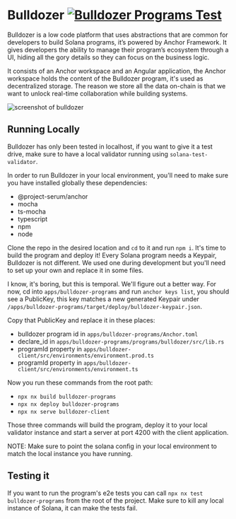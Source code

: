 # Bulldozer [![Bulldozer Programs Test](https://github.com/heavy-duty/platform/actions/workflows/bulldozer-programs-test.yaml/badge.svg)](https://github.com/heavy-duty/platform/actions/workflows/bulldozer-programs-test.yaml)

Bulldozer is a low code platform that uses abstractions that are common for developers to build Solana programs, it’s powered by Anchor Framework. It gives developers the ability to manage their program’s ecosystem through a UI, hiding all the gory details so they can focus on the business logic.

It consists of an Anchor workspace and an Angular application, the Anchor workspace holds the content of the Bulldozer program, it's used as decentralized storage. The reason we store all the data on-chain is that we want to unlock real-time collaboration while building systems.

![screenshot of bulldozer](https://user-images.githubusercontent.com/7496781/137217166-403c0780-4808-48d7-964a-49d8720c168a.png)

## Running Locally

Bulldozer has only been tested in localhost, if you want to give it a test drive, make sure to have a local validator running using `solana-test-validator`.

In order to run Bulldozer in your local environment, you'll need to make sure you have installed globally these dependencies:

- @project-serum/anchor
- mocha
- ts-mocha
- typescript
- npm
- node

Clone the repo in the desired location and `cd` to it and run `npm i`. It's time to build the program and deploy it! Every Solana program needs a Keypair, Bulldozer is not different. We used one during development but you'll need to set up your own and replace it in some files.

I know, it's boring, but this is temporal. We'll figure out a better way. For now, cd into `apps/bulldozer-programs` and run `anchor keys list`, you should see a PublicKey, this key matches a new generated Keypair under `/apps/bulldozer-programs/target/deploy/bulldozer-keypair.json`.

Copy that PublicKey and replace it in these places:

- bulldozer program id in `apps/bulldozer-programs/Anchor.toml`
- declare_id in `apps/bulldozer-programs/programs/bulldozer/src/lib.rs`
- programId property in `apps/bulldozer-client/src/environments/environment.prod.ts`
- programId property in `apps/bulldozer-client/src/environments/environment.ts`

Now you run these commands from the root path:

- `npx nx build bulldozer-programs`
- `npx nx deploy bulldozer-programs`
- `npx nx serve bulldozer-client`

Those three commands will build the program, deploy it to your local validator instance and start a server at port 4200 with the client application.

NOTE: Make sure to point the solana config in your local environment to match the local instance you have running.

## Testing it

If you want to run the program's e2e tests you can call `npx nx test bulldozer-programs` from the root of the project. Make sure to kill any local instance of Solana, it can make the tests fail.
